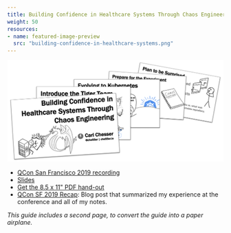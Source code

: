 ```yaml
---
title: Building Confidence in Healthcare Systems Through Chaos Engineering
weight: 50
resources:
- name: featured-image-preview
  src: "building-confidence-in-healthcare-systems.png"
---
```


[![](slides-preview.png)](https://www.infoq.com/presentations/cerner-resiliency)

* [QCon San Francisco 2019 recording](https://www.infoq.com/presentations/cerner-resiliency)
* [Slides](/slides/qcon-sf-2019-confidence-building-w-chaos-engineering.pdf)
* [Get the 8.5 x 11" PDF hand-out](/guides/getting-started-w-chaos-exp-guide.pdf)
* [QCon SF 2019 Recap](/post/qcon-sf-2019-recap): Blog post that summarized my experience at the conference and all of my notes.

_This guide includes a second page, to convert the guide into a paper airplane._

